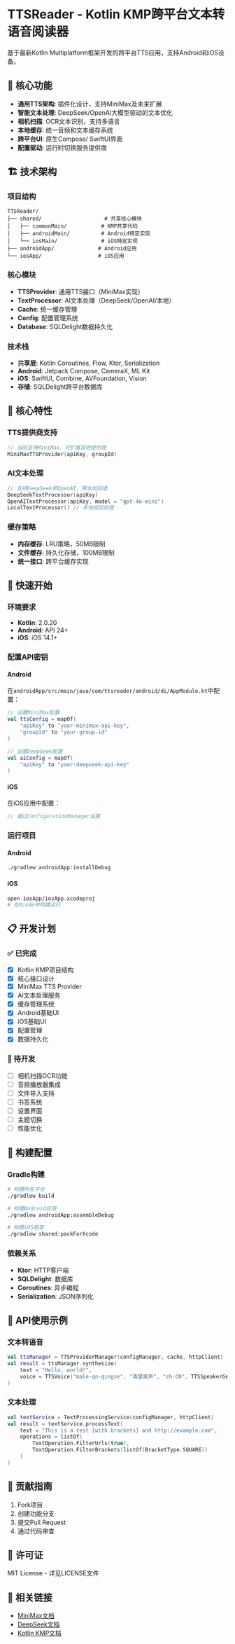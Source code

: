 # TTSReader - Kotlin KMP跨平台文本转语音阅读器

基于最新Kotlin Multiplatform框架开发的跨平台TTS应用，支持Android和iOS设备。

## 🚀 核心功能

- **通用TTS架构**: 插件化设计，支持MiniMax及未来扩展
- **智能文本处理**: DeepSeek/OpenAI大模型驱动的文本优化
- **相机扫描**: OCR文本识别，支持多语言
- **本地缓存**: 统一音频和文本缓存系统
- **跨平台UI**: 原生Compose/ SwiftUI界面
- **配置驱动**: 运行时切换服务提供商

## 🏗️ 技术架构

### 项目结构
```
TTSReader/
├── shared/                    # 共享核心模块
│   ├── commonMain/           # KMP共享代码
│   ├── androidMain/          # Android特定实现
│   └── iosMain/              # iOS特定实现
├── androidApp/              # Android应用
└── iosApp/                  # iOS应用
```

### 核心模块
- **TTSProvider**: 通用TTS接口（MiniMax实现）
- **TextProcessor**: AI文本处理（DeepSeek/OpenAI/本地）
- **Cache**: 统一缓存管理
- **Config**: 配置管理系统
- **Database**: SQLDelight数据持久化

### 技术栈
- **共享层**: Kotlin Coroutines, Flow, Ktor, Serialization
- **Android**: Jetpack Compose, CameraX, ML Kit
- **iOS**: SwiftUI, Combine, AVFoundation, Vision
- **存储**: SQLDelight跨平台数据库

## 🎯 核心特性

### TTS提供商支持
```kotlin
// 当前支持MiniMax，可扩展其他提供商
MiniMaxTTSProvider(apiKey, groupId)
```

### AI文本处理
```kotlin
// 支持DeepSeek和OpenAI，带本地回退
DeepSeekTextProcessor(apiKey)
OpenAITextProcessor(apiKey, model = "gpt-4o-mini")
LocalTextProcessor() // 本地规则处理
```

### 缓存策略
- **内存缓存**: LRU策略，50MB限制
- **文件缓存**: 持久化存储，100MB限制
- **统一接口**: 跨平台缓存实现

## 🚀 快速开始

### 环境要求
- **Kotlin**: 2.0.20
- **Android**: API 24+
- **iOS**: iOS 14.1+

### 配置API密钥

#### Android
在`androidApp/src/main/java/com/ttsreader/android/di/AppModule.kt`中配置：

```kotlin
// 设置MiniMax配置
val ttsConfig = mapOf(
    "apiKey" to "your-minimax-api-key",
    "groupId" to "your-group-id"
)

// 设置DeepSeek配置
val aiConfig = mapOf(
    "apiKey" to "your-deepseek-api-key"
)
```

#### iOS
在iOS应用中配置：
```swift
// 通过ConfigurationManager设置
```

### 运行项目

#### Android
```bash
./gradlew androidApp:installDebug
```

#### iOS
```bash
open iosApp/iosApp.xcodeproj
# 在Xcode中构建运行
```

## 📋 开发计划

### ✅ 已完成
- [x] Kotlin KMP项目结构
- [x] 核心接口设计
- [x] MiniMax TTS Provider
- [x] AI文本处理服务
- [x] 缓存管理系统
- [x] Android基础UI
- [x] iOS基础UI
- [x] 配置管理
- [x] 数据持久化

### 🚧 待开发
- [ ] 相机扫描OCR功能
- [ ] 音频播放器集成
- [ ] 文件导入支持
- [ ] 书签系统
- [ ] 设置界面
- [ ] 主题切换
- [ ] 性能优化

## 🔧 构建配置

### Gradle构建
```bash
# 构建所有平台
./gradlew build

# 构建Android应用
./gradlew androidApp:assembleDebug

# 构建iOS框架
./gradlew shared:packForXcode
```

### 依赖关系
- **Ktor**: HTTP客户端
- **SQLDelight**: 数据库
- **Coroutines**: 异步编程
- **Serialization**: JSON序列化

## 📝 API使用示例

### 文本转语音
```kotlin
val ttsManager = TTSProviderManager(configManager, cache, httpClient)
val result = ttsManager.synthesize(
    text = "Hello, world!",
    voice = TTSVoice("male-qn-qingse", "青瑟男声", "zh-CN", TTSSpeakerGender.MALE, "minimax")
)
```

### 文本处理
```kotlin
val textService = TextProcessingService(configManager, httpClient)
val result = textService.processText(
    text = "This is a test [with brackets] and http://example.com",
    operations = listOf(
        TextOperation.FilterUrls(true),
        TextOperation.FilterBrackets(listOf(BracketType.SQUARE))
    )
)
```

## 🤝 贡献指南

1. Fork项目
2. 创建功能分支
3. 提交Pull Request
4. 通过代码审查

## 📄 许可证

MIT License - 详见LICENSE文件

## 🔗 相关链接

- [MiniMax文档](https://platform.minimaxi.com/document/guides/TTS)
- [DeepSeek文档](https://platform.deepseek.com/docs)
- [Kotlin KMP文档](https://kotlinlang.org/docs/multiplatform.html)